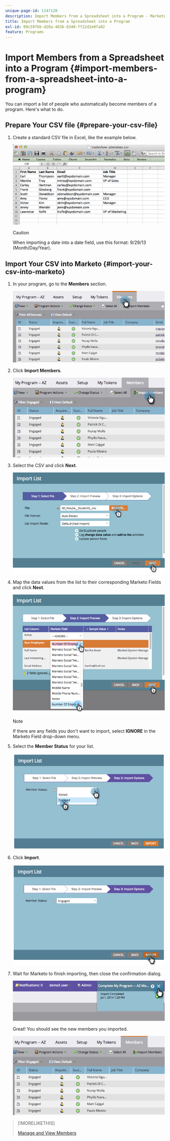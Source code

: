 ```yaml
---
unique-page-id: 1147120
description: Import Members from a Spreadsheet into a Program - Marketo Docs - Product Documentation
title: Import Members from a Spreadsheet into a Program
exl-id: 09c597bb-d28a-463b-8340-ff22d2e0fa02
feature: Programs
---
```

# Import Members from a Spreadsheet into a Program {#import-members-from-a-spreadsheet-into-a-program}

You can import a list of people who automatically become members of a program. Here's what to do.

## Prepare Your CSV file {#prepare-your-csv-file}

1. Create a standard CSV file in Excel, like the example below.

   ![](assets/image2014-9-18-14-3a33-3a4.png)

   >[!CAUTION]
   >
   >When importing a date into a date field, use this format: 9/29/13 (Month/Day/Year).

## Import Your CSV into Marketo {#import-your-csv-into-marketo}

1. In your program, go to the **Members** section.

   ![](assets/image2014-9-18-15-3a3-3a57.png)

1. Click **Import Members**.

   ![](assets/image2014-9-18-15-3a38-3a14.png)

1. Select the CSV and click **Next**.

   ![](assets/importlist1.png)

1. Map the data values from the list to their corresponding Marketo Fields and click **Next**.

   ![](assets/importlist12.png)

   >[!NOTE]
   >
   >If there are any fields you don't want to import, select **IGNORE** in the Marketo Field drop-down menu.

1. Select the **Member Status** for your list.

   ![](assets/image2014-9-18-15-3a41-3a32.png)

1. Click **Import**.

   ![](assets/image2014-9-18-15-3a44-3a19.png)

1. Wait for Marketo to finish importing, then close the confirmation dialog.

   ![](assets/image2014-9-18-15-3a44-3a37.png)

   Great! You should see the new members you imported.

   ![](assets/image2014-9-18-15-3a45-3a16.png)

>[!MORELIKETHIS]
>
>[Manage and View Members](/help/marketo/product-docs/core-marketo-concepts/programs/working-with-programs/manage-and-view-members.md)
